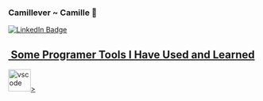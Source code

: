 ### Camillever ~ Camille  👋

<!--
**Camillever/Camillever** is a ✨ _special_ ✨ repository because its `README.md` (this file) appears on your GitHub profile.

Here are some ideas to get you started:

- 🔭 I’m currently working on ...
- 🌱 I’m currently learning ...
- 👯 I’m looking to collaborate on ...
- 🤔 I’m looking for help with ...
- 💬 Ask me about ...
- 📫 How to reach me: ...
- 😄 Pronouns: ...
- ⚡ Fun fact: ...
-->


<div id="badges">
  <a href="https://www.linkedin.com/in/camille-huitorel-461407210/">
    <img src="https://img.shields.io/badge/LinkedIn-blue?style=for-the-badge&logo=linkedin&logoColor=white" alt="LinkedIn Badge"/>
</div>

  <h2> &nbsp;Some Programer Tools I Have Used and Learned</h2>
<p align="left">
<img src="https://cdn.jsdelivr.net/gh/devicons/devicon/icons/vscode/vscode-original.svg" alt="vscode" width="45" height="45"/>>
</p>
